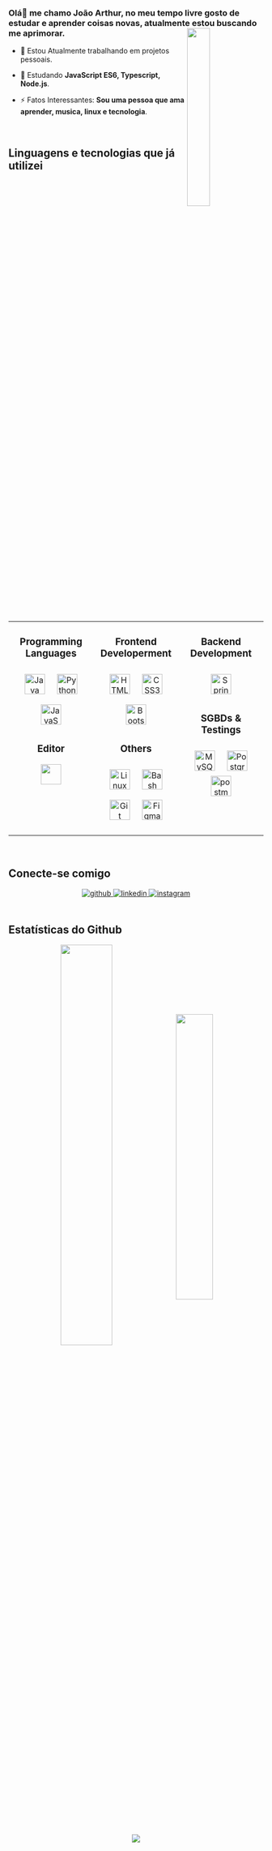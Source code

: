 


### <div  >Olá👋 me chamo João Arthur, no meu tempo livre gosto de estudar e aprender coisas novas, atualmente estou buscando me aprimorar.<img src="https://c.tenor.com/2uyENRmiUt0AAAAC/coding.gif" width="30%" align="right" alt=""></div>
  

- 🔭 Estou Atualmente trabalhando em projetos pessoais.  
  

- 🌱 Estudando **JavaScript ES6, Typescript, Node.js**.
  

- ⚡ Fatos Interessantes: **Sou uma pessoa que ama aprender, musica, linux e tecnologia**.
  

<br/>  



<h2 style="font-weight:bold;">Linguagens e tecnologias que já utilizei</h2>

<table valign="center"><tr><td valign="top"  width="33%">
<h3 style="font-weight:bold;" align="center">Programming Languages</h3>
<p align="center">
<img style="margin: 10px" src="https://profilinator.rishav.dev/skills-assets/java-original-wordmark.svg" alt="Java" height="40" />  
<img style="margin: 10px" src="https://profilinator.rishav.dev/skills-assets/python-original.svg" alt="Python" height="40" />  
<img style="margin: 10px" src="https://profilinator.rishav.dev/skills-assets/javascript-original.svg" alt="JavaScript" height="40" />  
<!--<img style="margin: 10px" src="https://profilinator.rishav.dev/skills-assets/typescript-original.svg" alt="TypeScript" height="40" />  -->
</p>
<h3 style="font-weight:bold;" align="center">Editor</h3>
<p align="center"> 
<a href="https://code.visualstudio.com/" > <img src="https://i.ibb.co/vBw3R3Q/Visual-Studio-Code.png" width="40" height="40"/> </a> <a href="https://replit.com/" > </p>
</td><td valign="top" width="33%">


<h3 style="font-weight:bold;" align="center">Frontend Developerment</h3>
<p align="center">
<img style="margin: 10px" src="https://profilinator.rishav.dev/skills-assets/html5-original-wordmark.svg" alt="HTML5" height="40" />  
<img style="margin: 10px" src="https://profilinator.rishav.dev/skills-assets/css3-original-wordmark.svg" alt="CSS3" height="40" />  
<img style="margin: 10px" src="https://profilinator.rishav.dev/skills-assets/bootstrap-plain.svg" alt="Bootstrap" height="40" />  
</p>
<h3 style="font-weight:bold;" align="center">Others</h3>
<p align="center">
<img style="margin: 10px" src="https://profilinator.rishav.dev/skills-assets/linux-original.svg" alt="Linux" height="40" />  
<img style="margin: 10px" src="https://profilinator.rishav.dev/skills-assets/gnu_bash-icon.svg" alt="Bash" height="40" />  
<img style="margin: 10px" src="https://profilinator.rishav.dev/skills-assets/git-scm-icon.svg" alt="Git" height="40" />  
<img style="margin: 10px" src="https://profilinator.rishav.dev/skills-assets/figma-icon.svg" alt="Figma" height="40" />  </p> 
</p>
</td><td valign="top" width="33%">
<h3 style="font-weight:bold;" align="center">Backend Development</h3>
<p align="center">
<img style="margin: 10px" src="https://profilinator.rishav.dev/skills-assets/springio-icon.svg" alt="Spring" height="40" />
<!--<img style="margin: 10px" src="https://profilinator.rishav.dev/skills-assets/nodejs-original-wordmark.svg" alt="Node.js" height="40" /> -->
</p>
<h3 style="font-weight:bold;" align="center">SGBDs & Testings</h3> 
<p align="center">
<img style="margin: 10px" src="https://profilinator.rishav.dev/skills-assets/mysql-original-wordmark.svg" alt="MySQL" height="40" />  
<img style="margin: 10px" src="https://profilinator.rishav.dev/skills-assets/postgresql-original-wordmark.svg" alt="PostgreSQL" height="40" />
<a href="https://postman.com" ><img src="https://www.vectorlogo.zone/logos/getpostman/getpostman-icon.svg" alt="postman" width="40" height="40"/> </a>
</p>
</td></tr></table>  

<br/>  


## Conecte-se comigo 
<div align="center">
<a href="https://github.com/0jafc0" target="_blank">
<img src=https://img.shields.io/badge/github-%2324292e.svg?&style=for-the-badge&logo=github&logoColor=white alt=github style="margin-bottom: 5px;" />
</a>
<a href="https://linkedin.com/in/ja-fc" target="_blank">
<img src=https://img.shields.io/badge/linkedin-%231E77B5.svg?&style=for-the-badge&logo=linkedin&logoColor=white alt=linkedin style="margin-bottom: 5px;" />
</a>
<a href="https://instagram.com/0jafc0" target="_blank">
<img src=https://img.shields.io/badge/instagram-%23000000.svg?&style=for-the-badge&logo=instagram&logoColor=white alt=instagram style="margin-bottom: 5px;" />
</a>  
</div>  
  

<br/>  


## Estatísticas do Github  
<div align="center">
<img src="https://github-readme-stats.vercel.app/api?username=0jafc0&show_icons=true&count_private=true&hide_border=true&theme=dracula" width="45%" align="center"/>
<img src="https://github-readme-stats.vercel.app/api/top-langs/?username=0jafc0&hide_border=true&layout=compact&theme=dracula" width="38%" align="center"/>
</div>  

<div align="center">
<img src="https://komarev.com/ghpvc/?username=0jafc0&color=red&style=flat-square" align="center" />
</div>  

<br />
